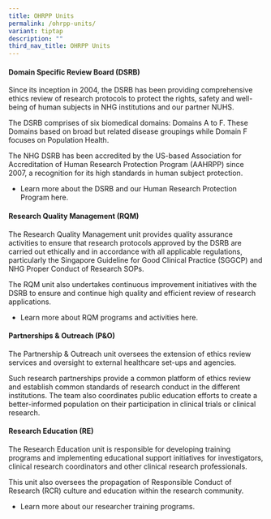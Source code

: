 ```yaml
---
title: OHRPP Units
permalink: /ohrpp-units/
variant: tiptap
description: ""
third_nav_title: OHRPP Units
---
```

<h4><strong>Domain Specific Review Board (DSRB)</strong></h4>
<p>Since its inception in 2004, the DSRB has been providing comprehensive
ethics review of research protocols to protect the rights, safety and well-being
of human subjects in NHG institutions and our partner NUHS.</p>
<p>The DSRB comprises of six biomedical domains: Domains A to F. These Domains
based on broad but related disease groupings while Domain F focuses on
Population Health.</p>
<p>The NHG DSRB has been accredited by the US-based Association for Accreditation
of Human Research Protection Program (AAHRPP) since 2007, a recognition
for its high standards in human subject protection.</p>
<ul data-tight="true" class="tight">
<li>
<p>Learn more about the DSRB and our Human Research Protection Program here.</p>
</li>
</ul>
<p></p>
<h4><strong>Research Quality Management (RQM)</strong></h4>
<p>The Research Quality Management unit provides quality assurance activities
to ensure that research protocols approved by the DSRB are carried out
ethically and in accordance with all applicable regulations, particularly
the Singapore Guideline for Good Clinical Practice (SGGCP) and NHG Proper
Conduct of Research SOPs.</p>
<p>The RQM unit also undertakes continuous improvement initiatives with the
DSRB to ensure and continue high quality and efficient review of research
applications.</p>
<ul data-tight="true" class="tight">
<li>
<p>Learn more about RQM programs and activities here.</p>
</li>
</ul>
<p></p>
<h4><strong>Partnerships &amp; Outreach (P&amp;O)</strong></h4>
<p>The Partnership &amp; Outreach unit oversees the extension of ethics review
services and oversight to external healthcare set-ups and agencies.</p>
<p>Such research partnerships provide a common platform of ethics review
and establish common standards of research conduct in the different institutions.
The team also coordinates public education efforts to create a better-informed
population on their participation in clinical trials or clinical research.</p>
<p></p>
<h4><strong>Research Education (RE)</strong></h4>
<p>The Research Education unit is responsible for developing training programs
and implementing educational support initiatives for investigators, clinical
research coordinators and other clinical research professionals.</p>
<p>This unit also oversees the propagation of Responsible Conduct of Research
(RCR) culture and education within the research community.</p>
<ul data-tight="true" class="tight">
<li>
<p>Learn more about our researcher training programs.</p>
</li>
</ul>
<p></p>
<p></p>